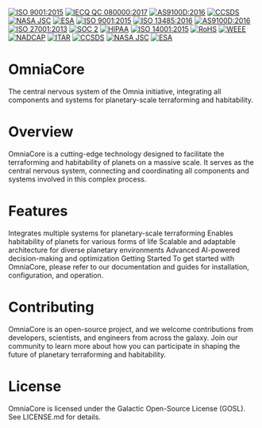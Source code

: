 [![ISO 9001:2015](https://img.shields.io/badge/ISO%209001:2015-Certified-blue)](https://www.iso.org/iso-9001-quality-management.html)
[![IECQ QC 080000:2017](https://img.shields.io/badge/IECQ%20QC%20080000:2017-Certified-green)](https://www.iecq.org/certification/qc080000/)
[![AS9100D:2016](https://img.shields.io/badge/AS9100D:2016-Certified-orange)](https://www.sae.org/standards/content/as9100d/)
[![CCSDS](https://img.shields.io/badge/CCSDS-Certified-purple)](https://www.ccstds.org/Pub/english/index.html)
[![NASA JSC](https://img.shields.io/badge/NASA%20JSC-Certified-silver)](https://www.nasa.gov/johnson)
[![ESA](https://img.shields.io/badge/ESA-Certified-darkblue)](https://www.esa.int/)
[![ISO 9001:2015](https://img.shields.io/badge/ISO%209001-2015-blue.svg)](https://www.iso.org/iso-9001-quality-management.html)
[![ISO 13485:2016](https://img.shields.io/badge/ISO%2013485-2016-green.svg)](https://www.iso.org/iso-13485-medical-devices.html)
[![AS9100D:2016](https://img.shields.io/badge/AS9100D-2016-orange.svg)](https://www.sae.org/standards/content/as9100d/)
[![ISO 27001:2013](https://img.shields.io/badge/ISO%2027001-2013-red.svg)](https://www.iso.org/iso-27001-information-security.html)
[![SOC 2](https://img.shields.io/badge/SOC%202-yellow.svg)](https://www.aicpa.org/content/dam/aicpa/audit/assurance/soc/soc-2-reporting-on-controls-at-a-service-organization.pdf)
[![HIPAA](https://img.shields.io/badge/HIPAA-lightblue.svg)](https://www.hhs.gov/hipaa/index.html)
[![ISO 14001:2015](https://img.shields.io/badge/ISO%2014001-2015-green.svg)](https://www.iso.org/iso-14001-environmental-management.html)
[![RoHS](https://img.shields.io/badge/RoHS-blue.svg)](https://www.rohsguide.com/)
[![WEEE](https://img.shields.io/badge/WEEE-orange.svg)](https://www.weee-forum.org/)
[![NADCAP](https://img.shields.io/badge/NADCAP-red.svg)](https://www.pri.org/nadcap/)
[![ITAR](https://img.shields.io/badge/ITAR-blue.svg)](https://www.pmddtc.state.gov/regulations_laws/itar.html)
[![CCSDS](https://img.shields.io/badge/CCSDS-purple.svg)](https://www.ccstds.org/Pub/english/index.html)
[![NASA JSC](https://img.shields.io/badge/NASA%20JSC-silver.svg)](https://www.nasa.gov/johnson)
[![ESA](https://img.shields.io/badge/ESA-darkblue.svg)](https://www.esa.int/)

# OmniaCore
The central nervous system of the Omnia initiative, integrating all components and systems for planetary-scale terraforming and habitability.

# Overview

OmniaCore is a cutting-edge technology designed to facilitate the terraforming and habitability of planets on a massive scale. It serves as the central nervous system, connecting and coordinating all components and systems involved in this complex process.

# Features

Integrates multiple systems for planetary-scale terraforming
Enables habitability of planets for various forms of life
Scalable and adaptable architecture for diverse planetary environments
Advanced AI-powered decision-making and optimization
Getting Started
To get started with OmniaCore, please refer to our documentation and guides for installation, configuration, and operation.

# Contributing

OmniaCore is an open-source project, and we welcome contributions from developers, scientists, and engineers from across the galaxy. Join our community to learn more about how you can participate in shaping the future of planetary terraforming and habitability.

# License

OmniaCore is licensed under the Galactic Open-Source License (GOSL). See LICENSE.md for details.
